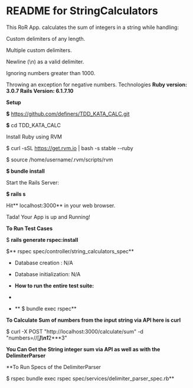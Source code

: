 # README for StringCalculators

This RoR App. calculates the sum of integers in a string while handling:

Custom delimiters of any length.

Multiple custom delimiters.

Newline (\n) as a valid delimiter.

Ignoring numbers greater than 1000.

Throwing an exception for negative numbers.
Technologies
**Ruby version: 3.0.7
Rails Version: 6.1.7.10**

**Setup**

**$** https://github.com/definers/TDD_KATA_CALC.git

**$** cd TDD_KATA_CALC


Install Ruby using RVM

$ curl -sSL https://get.rvm.io | bash -s stable --ruby

$ source /home/username/.rvm/scripts/rvm

**$ bundle install**

Start the Rails Server:

**$ rails s**

Hit** localhost:3000** in your web browser.

Tada! Your App is up and Running!


**To Run Test Cases**

$ **rails generate rspec:install**


$** rspec spec/controller/string_calculators_spec**



* Database creation : N/A

* Database initialization: N/A

* **How to run the entire test suite:**
* 
* ** $ bundle exec rspec**

**To Calculate Sum of numbers from the input string  via API here is curl**

$ curl -X POST "http://localhost:3000/calculate/sum" -d "numbers=//[***]\n1***2***3"


**You Can Get the String integer sum via API as well as with the
DelimiterParser**


**To Run Specs of the DelimiterParser

$ rspec bundle exec rspec spec/services/delimiter_parser_spec.rb**
